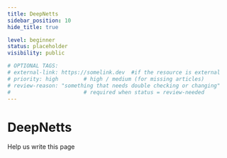 ```yaml
---
title: DeepNetts
sidebar_position: 10
hide_title: true

level: beginner
status: placeholder
visibility: public

# OPTIONAL TAGS:
# external-link: https://somelink.dev  #if the resource is external
# priority: high        # high / medium (for missing articles)
# review-reason: "something that needs double checking or changing"
#                       # required when status = review-needed
---
```


# DeepNetts

Help us write this page 
